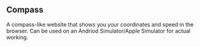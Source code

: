 ## Compass
A compass-like website that shows you your coordinates and speed in the browser.
Can be used on an Andriod Simulator/Apple Simulator for actual working.

